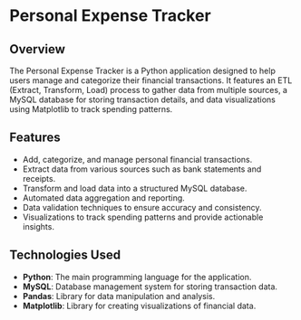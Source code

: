 # Personal Expense Tracker

## Overview
The Personal Expense Tracker is a Python application designed to help users manage and categorize their financial transactions. It features an ETL (Extract, Transform, Load) process to gather data from multiple sources, a MySQL database for storing transaction details, and data visualizations using Matplotlib to track spending patterns.

## Features
- Add, categorize, and manage personal financial transactions.
- Extract data from various sources such as bank statements and receipts.
- Transform and load data into a structured MySQL database.
- Automated data aggregation and reporting.
- Data validation techniques to ensure accuracy and consistency.
- Visualizations to track spending patterns and provide actionable insights.

## Technologies Used
- **Python**: The main programming language for the application.
- **MySQL**: Database management system for storing transaction data.
- **Pandas**: Library for data manipulation and analysis.
- **Matplotlib**: Library for creating visualizations of financial data.

